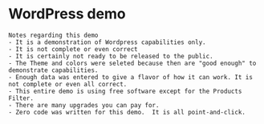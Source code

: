 # WordPress demo

    Notes regarding this demo
    - It is a demonstration of Wordpress capabilities only.
    - It is not complete or even correct
    - It is certainly not ready to be released to the public.
    - The Theme and colors were seleted because then are "good enough" to demonstrate capabilities.
    - Enough data was entered to give a flavor of how it can work. It is not complete or even all correct.
    - This entire demo is using free software except for the Products Filter. 
    - There are many upgrades you can pay for.
    - Zero code was written for this demo.  It is all point-and-click.
